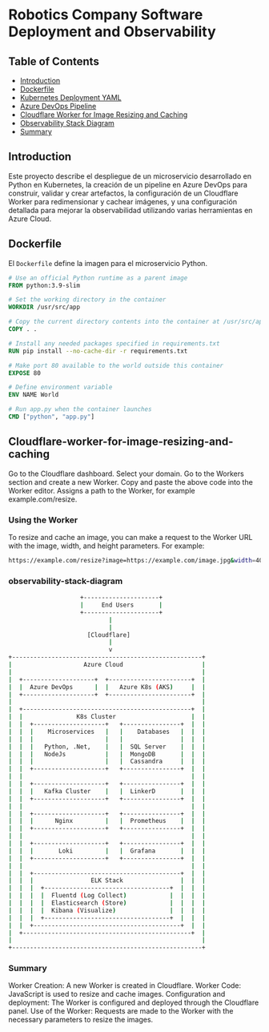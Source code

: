 # Robotics Company Software Deployment and Observability

## Table of Contents
- [Introduction](#introduction)
- [Dockerfile](#dockerfile)
- [Kubernetes Deployment YAML](#kubernetes-deployment-yaml)
- [Azure DevOps Pipeline](#azure-devops-pipeline)
- [Cloudflare Worker for Image Resizing and Caching](#cloudflare-worker-for-image-resizing-and-caching)
- [Observability Stack Diagram](#observability-stack-diagram)
- [Summary](#summary)

## Introduction
Este proyecto describe el despliegue de un microservicio desarrollado en Python en Kubernetes, la creación de un pipeline en Azure DevOps para construir, validar y crear artefactos, la configuración de un Cloudflare Worker para redimensionar y cachear imágenes, y una configuración detallada para mejorar la observabilidad utilizando varias herramientas en Azure Cloud.

## Dockerfile
El `Dockerfile` define la imagen para el microservicio Python.

```Dockerfile
# Use an official Python runtime as a parent image
FROM python:3.9-slim

# Set the working directory in the container
WORKDIR /usr/src/app

# Copy the current directory contents into the container at /usr/src/app
COPY . .

# Install any needed packages specified in requirements.txt
RUN pip install --no-cache-dir -r requirements.txt

# Make port 80 available to the world outside this container
EXPOSE 80

# Define environment variable
ENV NAME World

# Run app.py when the container launches
CMD ["python", "app.py"]
```
## Cloudflare-worker-for-image-resizing-and-caching

Go to the Cloudflare dashboard.
Select your domain.
Go to the Workers section and create a new Worker.
Copy and paste the above code into the Worker editor.
Assigns a path to the Worker, for example example.com/resize.

### Using the Worker
To resize and cache an image, you can make a request to the Worker URL with the image, width, and height parameters. For example:

```bash
https://example.com/resize?image=https://example.com/image.jpg&width=400&height=300
```
### observability-stack-diagram


```bash
                    +---------------------+
                    |     End Users       |
                    +---------------------+
                            |
                            |
                      [Cloudflare]
                            |
                            v
+-----------------------------------------------------+
|                    Azure Cloud                      |
|                                                     |
|  +--------------------+  +-----------------------+  |
|  |  Azure DevOps      |  |   Azure K8s (AKS)     |  |
|  +--------------------+  +-----------------------+  |
|                                                     |
|  +-----------------------------------------------+  |
|  |               K8s Cluster                     |  |
|  |  +--------------------+   +----------------+  |  |
|  |  |    Microservices   |   |    Databases   |  |  |
|  |  |                    |   |                |  |  |
|  |  |   Python, .Net,    |   |  SQL Server    |  |  |
|  |  |   NodeJs           |   |  MongoDB       |  |  |
|  |  |                    |   |  Cassandra     |  |  |
|  |  +--------------------+   +----------------+  |  |
|  |                                               |  |
|  |  +--------------------+   +----------------+  |  |
|  |  |   Kafka Cluster    |   |  LinkerD       |  |  |
|  |  +--------------------+   +----------------+  |  |
|  |                                               |  |
|  |  +--------------------+   +----------------+  |  |
|  |  |      Nginx         |   |  Prometheus    |  |  |
|  |  +--------------------+   +----------------+  |  |
|  |                                               |  |
|  |  +--------------------+   +----------------+  |  |
|  |  |       Loki         |   |  Grafana       |  |  |
|  |  +--------------------+   +----------------+  |  |
|  |                                               |  |
|  |  +-----------------------------------------+  |  |
|  |  |                ELK Stack                |  |  |
|  |  |  +-----------------------------------+  |  |  |
|  |  |  |  Fluentd (Log Collect)            |  |  |  |
|  |  |  |  Elasticsearch (Store)            |  |  |  |
|  |  |  |  Kibana (Visualize)               |  |  |  |
|  |  |  +-----------------------------------+  |  |  |
|  |  +-----------------------------------------+  |  |
|  +-----------------------------------------------+  |
|                                                     |
+-----------------------------------------------------+

```

### Summary
Worker Creation: A new Worker is created in Cloudflare.
Worker Code: JavaScript is used to resize and cache images.
Configuration and deployment: The Worker is configured and deployed through the Cloudflare panel.
Use of the Worker: Requests are made to the Worker with the necessary parameters to resize the images.

